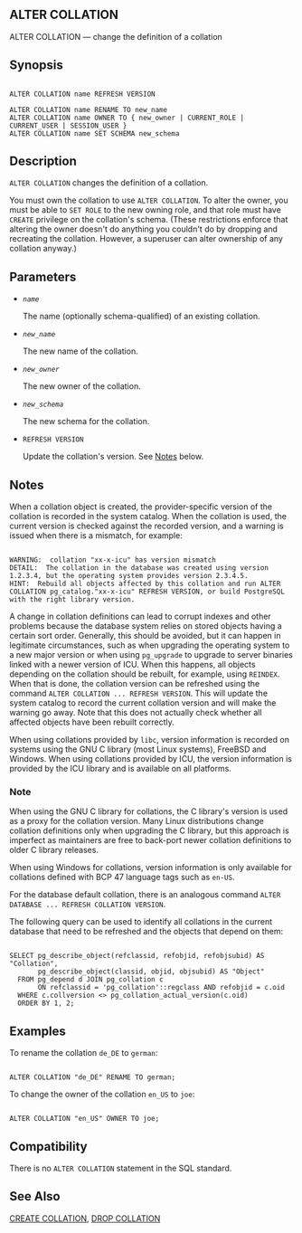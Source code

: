 ## ALTER COLLATION

ALTER COLLATION — change the definition of a collation

## Synopsis

```

ALTER COLLATION name REFRESH VERSION

ALTER COLLATION name RENAME TO new_name
ALTER COLLATION name OWNER TO { new_owner | CURRENT_ROLE | CURRENT_USER | SESSION_USER }
ALTER COLLATION name SET SCHEMA new_schema
```

## Description

`ALTER COLLATION` changes the definition of a collation.

You must own the collation to use `ALTER COLLATION`. To alter the owner, you must be able to `SET ROLE` to the new owning role, and that role must have `CREATE` privilege on the collation's schema. (These restrictions enforce that altering the owner doesn't do anything you couldn't do by dropping and recreating the collation. However, a superuser can alter ownership of any collation anyway.)

## Parameters

* *`name`*

    The name (optionally schema-qualified) of an existing collation.

* *`new_name`*

    The new name of the collation.

* *`new_owner`*

    The new owner of the collation.

* *`new_schema`*

    The new schema for the collation.

* `REFRESH VERSION`

    Update the collation's version. See [Notes](sql-altercollation.html#SQL-ALTERCOLLATION-NOTES "Notes") below.

## Notes

When a collation object is created, the provider-specific version of the collation is recorded in the system catalog. When the collation is used, the current version is checked against the recorded version, and a warning is issued when there is a mismatch, for example:

```

WARNING:  collation "xx-x-icu" has version mismatch
DETAIL:  The collation in the database was created using version 1.2.3.4, but the operating system provides version 2.3.4.5.
HINT:  Rebuild all objects affected by this collation and run ALTER COLLATION pg_catalog."xx-x-icu" REFRESH VERSION, or build PostgreSQL with the right library version.
```

A change in collation definitions can lead to corrupt indexes and other problems because the database system relies on stored objects having a certain sort order. Generally, this should be avoided, but it can happen in legitimate circumstances, such as when upgrading the operating system to a new major version or when using `pg_upgrade` to upgrade to server binaries linked with a newer version of ICU. When this happens, all objects depending on the collation should be rebuilt, for example, using `REINDEX`. When that is done, the collation version can be refreshed using the command `ALTER COLLATION ... REFRESH VERSION`. This will update the system catalog to record the current collation version and will make the warning go away. Note that this does not actually check whether all affected objects have been rebuilt correctly.

When using collations provided by `libc`, version information is recorded on systems using the GNU C library (most Linux systems), FreeBSD and Windows. When using collations provided by ICU, the version information is provided by the ICU library and is available on all platforms.

### Note

When using the GNU C library for collations, the C library's version is used as a proxy for the collation version. Many Linux distributions change collation definitions only when upgrading the C library, but this approach is imperfect as maintainers are free to back-port newer collation definitions to older C library releases.

When using Windows for collations, version information is only available for collations defined with BCP 47 language tags such as `en-US`.

For the database default collation, there is an analogous command `ALTER DATABASE ... REFRESH COLLATION VERSION`.

The following query can be used to identify all collations in the current database that need to be refreshed and the objects that depend on them:

```

SELECT pg_describe_object(refclassid, refobjid, refobjsubid) AS "Collation",
       pg_describe_object(classid, objid, objsubid) AS "Object"
  FROM pg_depend d JOIN pg_collation c
       ON refclassid = 'pg_collation'::regclass AND refobjid = c.oid
  WHERE c.collversion <> pg_collation_actual_version(c.oid)
  ORDER BY 1, 2;
```

## Examples

To rename the collation `de_DE` to `german`:

```

ALTER COLLATION "de_DE" RENAME TO german;
```

To change the owner of the collation `en_US` to `joe`:

```

ALTER COLLATION "en_US" OWNER TO joe;
```

## Compatibility

There is no `ALTER COLLATION` statement in the SQL standard.

## See Also

[CREATE COLLATION](sql-createcollation.html "CREATE COLLATION"), [DROP COLLATION](sql-dropcollation.html "DROP COLLATION")